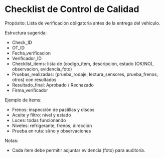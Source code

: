 # Checklist de Control de Calidad

Propósito: Lista de verificación obligatoria antes de la entrega del vehículo.

Estructura sugerida:
- Check_ID
- OT_ID
- Fecha_verificacion
- Verificador_ID
- Checklist_items: lista de (codigo_item, descripcion, estado (OK/NO), observacion, evidencia_foto)
- Pruebas_realizadas: (prueba_rodaje, lectura_sensores, prueba_frenos, otros) con resultados
- Resultado_final: Aprobado / Rechazado
- Firma_verificador

Ejemplo de ítems:
- Frenos: inspección de pastillas y discos
- Aceite y filtro: nivel y estado
- Luces: todas funcionando
- Niveles: refrigerante, frenos, dirección
- Prueba en ruta: sí/no y observaciones

Notas:
- Cada ítem debe permitir adjuntar evidencia (foto) para auditoría.
